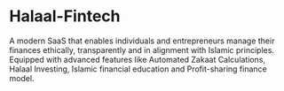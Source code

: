 # Halaal-Fintech
A modern SaaS that enables individuals and entrepreneurs manage their finances ethically, transparently and in alignment with Islamic principles. Equipped with advanced features like Automated Zakaat Calculations, Halaal Investing, Islamic financial education and Profit-sharing finance model.
